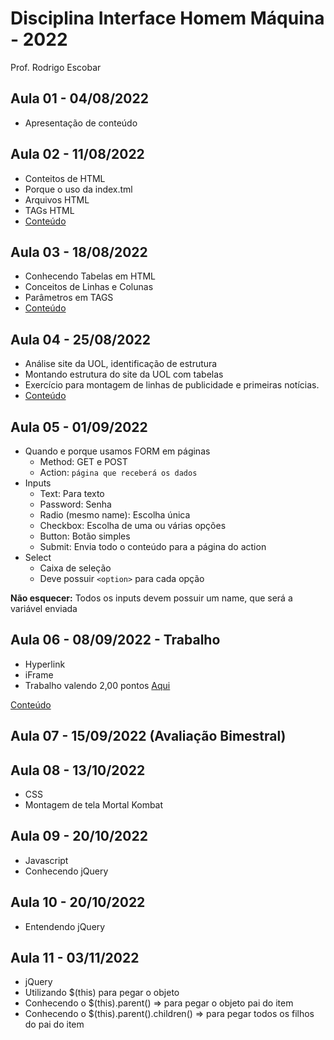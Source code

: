 # Disciplina Interface Homem Máquina - 2022
 Prof. Rodrigo Escobar

## Aula 01 - 04/08/2022 
- Apresentação de conteúdo

## Aula 02 - 11/08/2022
- Conteitos de HTML
- Porque o uso da index.tml
- Arquivos HTML
- TAGs HTML
- [Conteúdo](Aula02)

## Aula 03 - 18/08/2022
- Conhecendo Tabelas em HTML
- Conceitos de Linhas e Colunas
- Parâmetros em TAGS
- [Conteúdo](Aula03)

## Aula 04 - 25/08/2022
- Análise site da UOL, identificação de estrutura
- Montando estrutura do site da UOL com tabelas
- Exercício para montagem de linhas de publicidade e primeiras notícias.
- [Conteúdo](Aula04)

## Aula 05 - 01/09/2022
- Quando e porque usamos FORM em páginas
  - Method: GET e POST
  - Action: `página que receberá os dados`
- Inputs
  - Text: Para texto
  - Password: Senha
  - Radio (mesmo name): Escolha única
  - Checkbox: Escolha de uma ou várias opções
  - Button: Botão simples
  - Submit: Envia todo o conteúdo para a página do action
- Select
  - Caixa de seleção
  - Deve possuir `<option>` para cada opção

**Não esquecer:** Todos os inputs devem possuir um name, que será a variável enviada


## Aula 06 - 08/09/2022 - Trabalho
- Hyperlink 
- iFrame
- Trabalho valendo 2,00 pontos [Aqui](https://drive.google.com/drive/folders/1hEljVNwAsZsw7W5MIcnk_VRgZfn461A1)


[Conteúdo](Aula06)

## Aula 07 - 15/09/2022 (Avaliação Bimestral)

## Aula 08 - 13/10/2022
- CSS
- Montagem de tela Mortal Kombat

## Aula 09 - 20/10/2022
- Javascript
- Conhecendo jQuery

## Aula 10 - 20/10/2022
- Entendendo jQuery

## Aula 11 - 03/11/2022
- jQuery
- Utilizando $(this) para pegar o objeto
- Conhecendo o $(this).parent() => para pegar o objeto pai do item
- Conhecendo o $(this).parent().children() => para pegar todos os filhos do pai do item